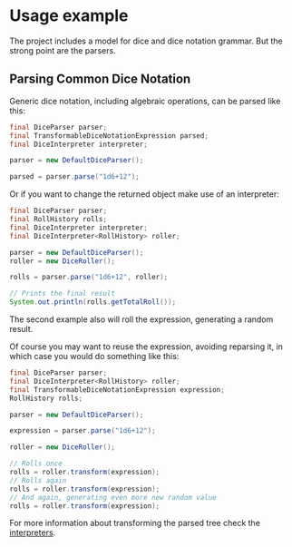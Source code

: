 # Usage example


The project includes a model for dice and dice notation grammar. But the strong point are the parsers.

## Parsing Common Dice Notation

Generic dice notation, including algebraic operations, can be parsed like this:

```java
final DiceParser parser;
final TransformableDiceNotationExpression parsed;
final DiceInterpreter interpreter;

parser = new DefaultDiceParser();

parsed = parser.parse("1d6+12");
```

Or if you want to change the returned object make use of an interpreter:

```java
final DiceParser parser;
final RollHistory rolls;
final DiceInterpreter interpreter;
final DiceInterpreter<RollHistory> roller;

parser = new DefaultDiceParser();
roller = new DiceRoller();

rolls = parser.parse("1d6+12", roller);

// Prints the final result
System.out.println(rolls.getTotalRoll());
```

The second example also will roll the expression, generating a random result.

Of course you may want to reuse the expression, avoiding reparsing it, in which case you would do something like this:

```java
final DiceParser parser;
final DiceInterpreter<RollHistory> roller;
final TransformableDiceNotationExpression expression;
RollHistory rolls;

parser = new DefaultDiceParser();

expression = parser.parse("1d6+12");

roller = new DiceRoller();

// Rolls once
rolls = roller.transform(expression);
// Rolls again
rolls = roller.transform(expression);
// And again, generating even more new random value
rolls = roller.transform(expression);
```

For more information about transforming the parsed tree check the [interpreters][interpreters].

[interpreters]: ./interpreter.html
